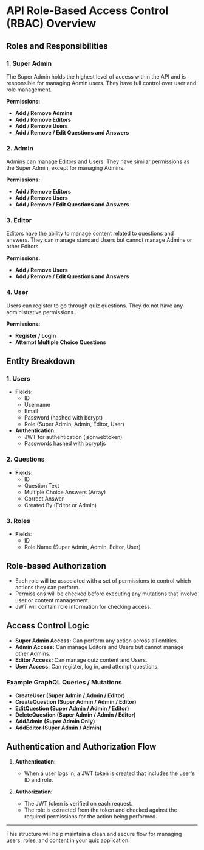 # API Role-Based Access Control (RBAC) Overview

## Roles and Responsibilities

### 1. Super Admin

The Super Admin holds the highest level of access within the API and is responsible for managing Admin users. They have full control over user and role management.

**Permissions:**

- **Add / Remove Admins**
- **Add / Remove Editors**
- **Add / Remove Users**
- **Add / Remove / Edit Questions and Answers**

### 2. Admin

Admins can manage Editors and Users. They have similar permissions as the Super Admin, except for managing Admins.

**Permissions:**

- **Add / Remove Editors**
- **Add / Remove Users**
- **Add / Remove / Edit Questions and Answers**

### 3. Editor

Editors have the ability to manage content related to questions and answers. They can manage standard Users but cannot manage Admins or other Editors.

**Permissions:**

- **Add / Remove Users**
- **Add / Remove / Edit Questions and Answers**

### 4. User

Users can register to go through quiz questions. They do not have any administrative permissions.

**Permissions:**

- **Register / Login**
- **Attempt Multiple Choice Questions**

## Entity Breakdown

### 1. Users

- **Fields:**
  - ID
  - Username
  - Email
  - Password (hashed with bcrypt)
  - Role (Super Admin, Admin, Editor, User)
- **Authentication:**
  - JWT for authentication (jsonwebtoken)
  - Passwords hashed with bcryptjs

### 2. Questions

- **Fields:**
  - ID
  - Question Text
  - Multiple Choice Answers (Array)
  - Correct Answer
  - Created By (Editor or Admin)

### 3. Roles

- **Fields:**
  - ID
  - Role Name (Super Admin, Admin, Editor, User)

## Role-based Authorization

- Each role will be associated with a set of permissions to control which actions they can perform.
- Permissions will be checked before executing any mutations that involve user or content management.
- JWT will contain role information for checking access.

## Access Control Logic

- **Super Admin Access:** Can perform any action across all entities.
- **Admin Access:** Can manage Editors and Users but cannot manage other Admins.
- **Editor Access:** Can manage quiz content and Users.
- **User Access:** Can register, log in, and attempt questions.

### Example GraphQL Queries / Mutations

- **CreateUser (Super Admin / Admin / Editor)**
- **CreateQuestion (Super Admin / Admin / Editor)**
- **EditQuestion (Super Admin / Admin / Editor)**
- **DeleteQuestion (Super Admin / Admin / Editor)**
- **AddAdmin (Super Admin Only)**
- **AddEditor (Super Admin / Admin)**

## Authentication and Authorization Flow

1. **Authentication**:

   - When a user logs in, a JWT token is created that includes the user's ID and role.

2. **Authorization**:
   - The JWT token is verified on each request.
   - The role is extracted from the token and checked against the required permissions for the action being performed.

---

This structure will help maintain a clean and secure flow for managing users, roles, and content in your quiz application.
